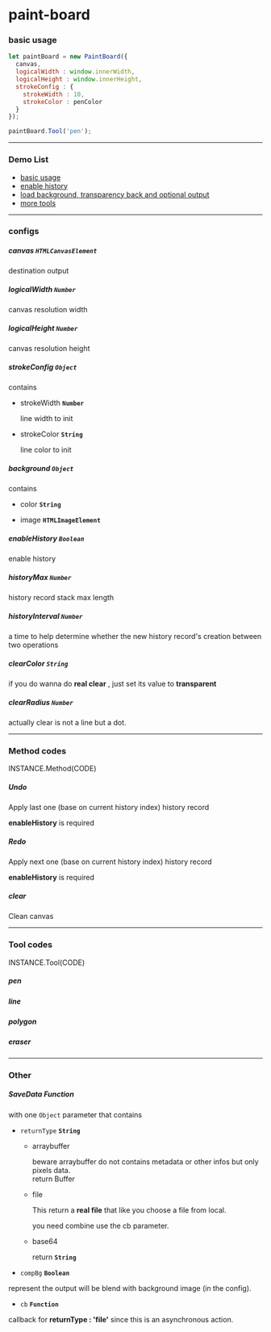 # paint-board



### basic usage

```js
let paintBoard = new PaintBoard({
  canvas,
  logicalWidth : window.innerWidth,
  logicalHeight : window.innerHeight,
  strokeConfig : {
    strokeWidth : 10,
    strokeColor : penColor
  }
});

paintBoard.Tool('pen');
```

---

### Demo List

- [basic usage](https://17x.github.io/paint-board-demo/basic)
- [enable history](https://17x.github.io/paint-board-demo/history)
- [load background, transparency back and optional output](https://17x.github.io/paint-board-demo/bg-and-clear)
- [more tools](https://17x.github.io/paint-board-demo/more-tools)

---

### configs

##### canvas `HTMLCanvasElement`

destination output

##### logicalWidth `Number`

canvas resolution width

##### logicalHeight `Number`

canvas resolution height

##### strokeConfig `Object`

contains

- strokeWidth **`Number`**

   line width to init
- strokeColor **`String`**

   line color to init

##### background `Object`

contains

- color **`String`**

- image **`HTMLImageElement`**

##### enableHistory `Boolean`

enable history

##### historyMax `Number`

history record stack max length

##### historyInterval `Number`

a time to help determine whether the new history record's creation between two operations

##### clearColor `String`

if you do wanna do  **real clear** , just set its value to **transparent**

##### clearRadius `Number`

actually clear is not a line but a dot.

---


### Method codes

INSTANCE.Method(CODE)



##### Undo

Apply last one (base on current history index) history record

**enableHistory** is required



##### Redo

Apply next one (base on current history index) history record

**enableHistory** is required



##### clear

Clean canvas



---

### Tool codes

INSTANCE.Tool(CODE)

##### pen

##### line

##### polygon

##### eraser

---

### Other

##### SaveData Function 
with one `Object` parameter that contains

  - `returnType` **`String`**

      - arraybuffer
    
        beware arraybuffer do not contains metadata or other infos but only pixels data.  
      return Buffer
    
      - file
    
        This return a **real file** that like you choose a file from local.
    
        you need combine use the cb parameter.  
    
      - base64
    
        return **`String`**
  

  - `compBg` **`Boolean`**

  represent the output will be blend with background image (in the config).

  - `cb` **`Function`**

  callback for **returnType : 'file'** since this is an asynchronous action.

